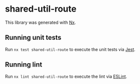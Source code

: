 # shared-util-route

This library was generated with [Nx](https://nx.dev).

## Running unit tests

Run `nx test shared-util-route` to execute the unit tests via [Jest](https://jestjs.io).

## Running lint

Run `nx lint shared-util-route` to execute the lint via [ESLint](https://eslint.org/).
